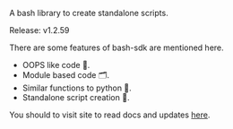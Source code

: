A bash library to create standalone scripts.

Release: v1.2.59

There are some features of bash-sdk are mentioned here.
* OOPS like code 💎.
* Module based code 🗂️.
* Similar functions to python 🐍.
* Standalone script creation 📔.

You should to visit site to read docs and updates
[here](https://ourcodebase.gitlab.io/bashsdk-docs/).
